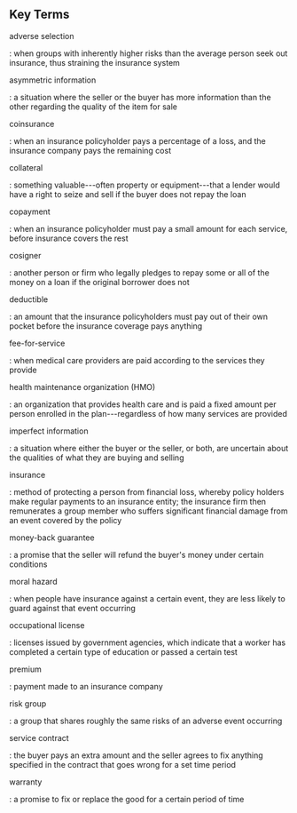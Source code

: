 ## Key Terms

adverse selection

:   when groups with inherently higher risks than the average person
    seek out insurance, thus straining the insurance system

asymmetric information

:   a situation where the seller or the buyer has more information than
    the other regarding the quality of the item for sale

coinsurance

:   when an insurance policyholder pays a percentage of a loss, and the
    insurance company pays the remaining cost

collateral

:   something valuable---often property or equipment---that a lender
    would have a right to seize and sell if the buyer does not repay the
    loan

copayment

:   when an insurance policyholder must pay a small amount for each
    service, before insurance covers the rest

cosigner

:   another person or firm who legally pledges to repay some or all of
    the money on a loan if the original borrower does not

deductible

:   an amount that the insurance policyholders must pay out of their own
    pocket before the insurance coverage pays anything

fee-for-service

:   when medical care providers are paid according to the services they
    provide

health maintenance organization (HMO)

:   an organization that provides health care and is paid a fixed amount
    per person enrolled in the plan---regardless of how many services
    are provided

imperfect information

:   a situation where either the buyer or the seller, or both, are
    uncertain about the qualities of what they are buying and selling

insurance

:   method of protecting a person from financial loss, whereby policy
    holders make regular payments to an insurance entity; the insurance
    firm then remunerates a group member who suffers significant
    financial damage from an event covered by the policy

money-back guarantee

:   a promise that the seller will refund the buyer's money under
    certain conditions

moral hazard

:   when people have insurance against a certain event, they are less
    likely to guard against that event occurring

occupational license

:   licenses issued by government agencies, which indicate that a worker
    has completed a certain type of education or passed a certain test

premium

:   payment made to an insurance company

risk group

:   a group that shares roughly the same risks of an adverse event
    occurring

service contract

:   the buyer pays an extra amount and the seller agrees to fix anything
    specified in the contract that goes wrong for a set time period

warranty

:   a promise to fix or replace the good for a certain period of time
